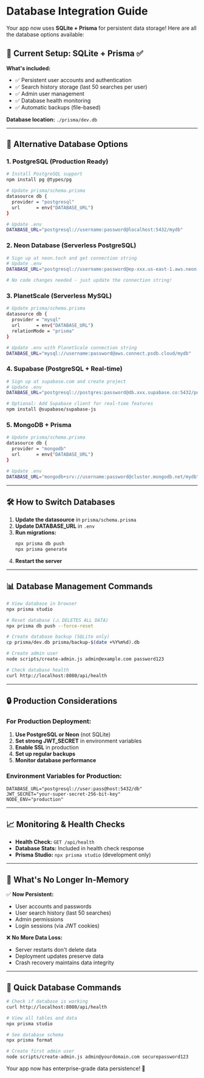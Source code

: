 # Database Integration Guide

Your app now uses **SQLite + Prisma** for persistent data storage! Here are all the database options available:

## 🚀 **Current Setup: SQLite + Prisma** ✅

**What's included:**

- ✅ Persistent user accounts and authentication
- ✅ Search history storage (last 50 searches per user)
- ✅ Admin user management
- ✅ Database health monitoring
- ✅ Automatic backups (file-based)

**Database location:** `./prisma/dev.db`

---

## 🔄 **Alternative Database Options**

### **1. PostgreSQL (Production Ready)**

```bash
# Install PostgreSQL support
npm install pg @types/pg

# Update prisma/schema.prisma
datasource db {
  provider = "postgresql"
  url      = env("DATABASE_URL")
}

# Update .env
DATABASE_URL="postgresql://username:password@localhost:5432/mydb"
```

### **2. Neon Database (Serverless PostgreSQL)**

```bash
# Sign up at neon.tech and get connection string
# Update .env
DATABASE_URL="postgresql://username:password@ep-xxx.us-east-1.aws.neon.tech/neondb"

# No code changes needed - just update the connection string!
```

### **3. PlanetScale (Serverless MySQL)**

```bash
# Update prisma/schema.prisma
datasource db {
  provider = "mysql"
  url      = env("DATABASE_URL")
  relationMode = "prisma"
}

# Update .env with PlanetScale connection string
DATABASE_URL="mysql://username:password@aws.connect.psdb.cloud/mydb"
```

### **4. Supabase (PostgreSQL + Real-time)**

```bash
# Sign up at supabase.com and create project
# Update .env
DATABASE_URL="postgresql://postgres:password@db.xxx.supabase.co:5432/postgres"

# Optional: Add Supabase client for real-time features
npm install @supabase/supabase-js
```

### **5. MongoDB + Prisma**

```bash
# Update prisma/schema.prisma
datasource db {
  provider = "mongodb"
  url      = env("DATABASE_URL")
}

# Update .env
DATABASE_URL="mongodb+srv://username:password@cluster.mongodb.net/mydb"
```

---

## 🛠️ **How to Switch Databases**

1. **Update the datasource** in `prisma/schema.prisma`
2. **Update DATABASE_URL** in `.env`
3. **Run migrations:**
   ```bash
   npx prisma db push
   npx prisma generate
   ```
4. **Restart the server**

---

## 📊 **Database Management Commands**

```bash
# View database in browser
npx prisma studio

# Reset database (⚠️ DELETES ALL DATA)
npx prisma db push --force-reset

# Create database backup (SQLite only)
cp prisma/dev.db prisma/backup-$(date +%Y%m%d).db

# Create admin user
node scripts/create-admin.js admin@example.com password123

# Check database health
curl http://localhost:8080/api/health
```

---

## 🔒 **Production Considerations**

### **For Production Deployment:**

1. **Use PostgreSQL or Neon** (not SQLite)
2. **Set strong JWT_SECRET** in environment variables
3. **Enable SSL** in production
4. **Set up regular backups**
5. **Monitor database performance**

### **Environment Variables for Production:**

```env
DATABASE_URL="postgresql://user:pass@host:5432/db"
JWT_SECRET="your-super-secret-256-bit-key"
NODE_ENV="production"
```

---

## 📈 **Monitoring & Health Checks**

- **Health Check:** `GET /api/health`
- **Database Stats:** Included in health check response
- **Prisma Studio:** `npx prisma studio` (development only)

---

## 🚫 **What's No Longer In-Memory**

✅ **Now Persistent:**

- User accounts and passwords
- User search history (last 50 searches)
- Admin permissions
- Login sessions (via JWT cookies)

❌ **No More Data Loss:**

- Server restarts don't delete data
- Deployment updates preserve data
- Crash recovery maintains data integrity

---

## 🔧 **Quick Database Commands**

```bash
# Check if database is working
curl http://localhost:8080/api/health

# View all tables and data
npx prisma studio

# See database schema
npx prisma format

# Create first admin user
node scripts/create-admin.js admin@yourdomain.com securepassword123
```

Your app now has enterprise-grade data persistence! 🎉
